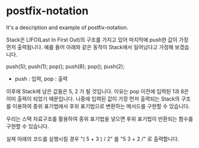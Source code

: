 # postfix-notation
It's a description and example of postfix-notation.

Stack은 LIFO(Last In First Out)의 구조를 가지고 있어 마지막에 push한 값이 가장 먼저 출력됩니다.
예를 들어 아래와 같은 동작이 Stack에서 일어났다고 가정해 보겠습니다.

push(5);
push(1);
pop();
push(8);
pop();
push(2);

* push : 입력, pop : 출력

이후에 Stack에 남은 값들은 5, 2 가 될 것입니다. 이유는 pop 이전에 입력된 1과 8은 이미 출력이 되었기 때문입니다. 나중에 입력된 값이 가장 먼저 출력되는 Stack의 구조를 이용하여 중위 표기법에서 후위 표기법으로 변환하는 메서드를 구현할 수 있습니다.

우리는 스택 자료구조를 활용하여 중위 표기법을 넣으면 후위 표기법이 반환되는 함수를 구현할 수 있습니다.

실제 아래의 코드를 실행시킬 경우 "( 5 + 3 ) / 2" 를 "5 3 + 2 /" 로 출력합니다.
